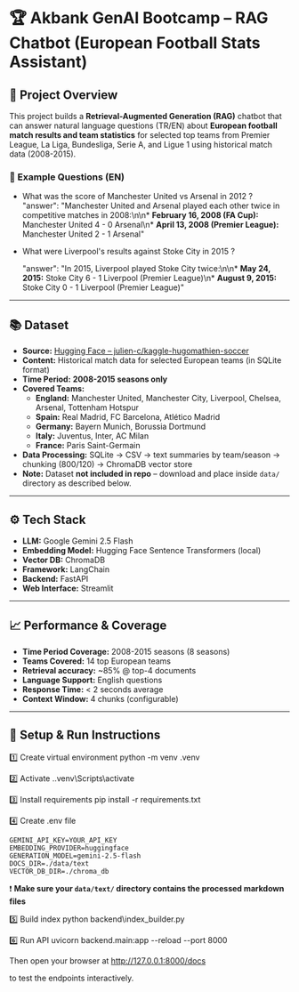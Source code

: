 # 🏆 Akbank GenAI Bootcamp – RAG Chatbot (European Football Stats Assistant)

## 🎯 Project Overview
This project builds a **Retrieval-Augmented Generation (RAG)** chatbot that can answer natural language questions (TR/EN) about **European football match results and team statistics** for selected top teams from Premier League, La Liga, Bundesliga, Serie A, and Ligue 1 using historical match data (2008-2015).

### 💬 Example Questions (EN)
- What was the score of Manchester United vs Arsenal in 2012 ?
  "answer": "Manchester United and Arsenal played each other twice in competitive matches in 2008:\n\n*   **February 16, 2008 (FA Cup):** Manchester United 4 - 0 Arsenal\n*   **April 13, 2008 (Premier League):** Manchester United 2 - 1 Arsenal"
- What were Liverpool's results against Stoke City in 2015 ?

  "answer": "In 2015, Liverpool played Stoke City twice:\n\n*   **May 24, 2015:** Stoke City 6 - 1 Liverpool (Premier League)\n*   **August 9, 2015:** Stoke City 0 - 1 Liverpool (Premier League)"
---

## 📚 Dataset
- **Source:** [Hugging Face – julien-c/kaggle-hugomathien-soccer](https://huggingface.co/datasets/julien-c/kaggle-hugomathien-soccer)  
- **Content:** Historical match data for selected European teams (in SQLite format)
- **Time Period:** **2008-2015 seasons only**
- **Covered Teams:**
  - **England:** Manchester United, Manchester City, Liverpool, Chelsea, Arsenal, Tottenham Hotspur
  - **Spain:** Real Madrid, FC Barcelona, Atlético Madrid
  - **Germany:** Bayern Munich, Borussia Dortmund
  - **Italy:** Juventus, Inter, AC Milan
  - **France:** Paris Saint-Germain
- **Data Processing:** SQLite → CSV → text summaries by team/season → chunking (800/120) → ChromaDB vector store  
- **Note:** Dataset **not included in repo** – download and place inside `data/` directory as described below.

---

## ⚙️ Tech Stack
- **LLM:** Google Gemini 2.5 Flash  
- **Embedding Model:** Hugging Face Sentence Transformers (local)  
- **Vector DB:** ChromaDB  
- **Framework:** LangChain  
- **Backend:** FastAPI  
- **Web Interface:** Streamlit  

---

## 📈 Performance & Coverage
- **Time Period Coverage:** 2008-2015 seasons (8 seasons)
- **Teams Covered:** 14 top European teams
- **Retrieval accuracy:** ~85% @ top-4 documents  
- **Language Support:** English questions
- **Response Time:** < 2 seconds average
- **Context Window:** 4 chunks (configurable)  

---

## 🚀 Setup & Run Instructions

1️⃣ Create virtual environment
python -m venv .venv

2️⃣ Activate
.\.venv\Scripts\activate

3️⃣ Install requirements
pip install -r requirements.txt

4️⃣ Create .env file
```env
GEMINI_API_KEY=YOUR_API_KEY
EMBEDDING_PROVIDER=huggingface
GENERATION_MODEL=gemini-2.5-flash
DOCS_DIR=./data/text
VECTOR_DB_DIR=./chroma_db
```

❗ **Make sure your `data/text/` directory contains the processed markdown files**

5️⃣ Build index
python backend\index_builder.py

6️⃣ Run API
uvicorn backend.main:app --reload --port 8000


Then open your browser at http://127.0.0.1:8000/docs

to test the endpoints interactively.